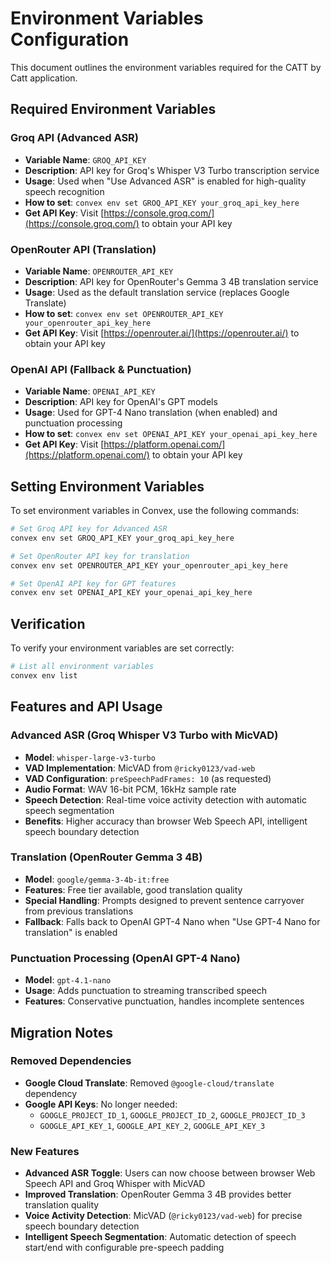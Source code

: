# Environment Variables Configuration

This document outlines the environment variables required for the CATT by Catt application.

## Required Environment Variables

### Groq API (Advanced ASR)
- **Variable Name**: `GROQ_API_KEY`
- **Description**: API key for Groq's Whisper V3 Turbo transcription service
- **Usage**: Used when "Use Advanced ASR" is enabled for high-quality speech recognition
- **How to set**: `convex env set GROQ_API_KEY your_groq_api_key_here`
- **Get API Key**: Visit [https://console.groq.com/](https://console.groq.com/) to obtain your API key

### OpenRouter API (Translation)
- **Variable Name**: `OPENROUTER_API_KEY`
- **Description**: API key for OpenRouter's Gemma 3 4B translation service
- **Usage**: Used as the default translation service (replaces Google Translate)
- **How to set**: `convex env set OPENROUTER_API_KEY your_openrouter_api_key_here`
- **Get API Key**: Visit [https://openrouter.ai/](https://openrouter.ai/) to obtain your API key

### OpenAI API (Fallback & Punctuation)
- **Variable Name**: `OPENAI_API_KEY`
- **Description**: API key for OpenAI's GPT models
- **Usage**: Used for GPT-4 Nano translation (when enabled) and punctuation processing
- **How to set**: `convex env set OPENAI_API_KEY your_openai_api_key_here`
- **Get API Key**: Visit [https://platform.openai.com/](https://platform.openai.com/) to obtain your API key

## Setting Environment Variables

To set environment variables in Convex, use the following commands:

```bash
# Set Groq API key for Advanced ASR
convex env set GROQ_API_KEY your_groq_api_key_here

# Set OpenRouter API key for translation
convex env set OPENROUTER_API_KEY your_openrouter_api_key_here

# Set OpenAI API key for GPT features
convex env set OPENAI_API_KEY your_openai_api_key_here
```

## Verification

To verify your environment variables are set correctly:

```bash
# List all environment variables
convex env list
```

## Features and API Usage

### Advanced ASR (Groq Whisper V3 Turbo with MicVAD)
- **Model**: `whisper-large-v3-turbo`
- **VAD Implementation**: MicVAD from `@ricky0123/vad-web`
- **VAD Configuration**: `preSpeechPadFrames: 10` (as requested)
- **Audio Format**: WAV 16-bit PCM, 16kHz sample rate
- **Speech Detection**: Real-time voice activity detection with automatic speech segmentation
- **Benefits**: Higher accuracy than browser Web Speech API, intelligent speech boundary detection

### Translation (OpenRouter Gemma 3 4B)
- **Model**: `google/gemma-3-4b-it:free`
- **Features**: Free tier available, good translation quality
- **Special Handling**: Prompts designed to prevent sentence carryover from previous translations
- **Fallback**: Falls back to OpenAI GPT-4 Nano when "Use GPT-4 Nano for translation" is enabled

### Punctuation Processing (OpenAI GPT-4 Nano)
- **Model**: `gpt-4.1-nano`
- **Usage**: Adds punctuation to streaming transcribed speech
- **Features**: Conservative punctuation, handles incomplete sentences

## Migration Notes

### Removed Dependencies
- **Google Cloud Translate**: Removed `@google-cloud/translate` dependency
- **Google API Keys**: No longer needed:
  - `GOOGLE_PROJECT_ID_1`, `GOOGLE_PROJECT_ID_2`, `GOOGLE_PROJECT_ID_3`
  - `GOOGLE_API_KEY_1`, `GOOGLE_API_KEY_2`, `GOOGLE_API_KEY_3`

### New Features
- **Advanced ASR Toggle**: Users can now choose between browser Web Speech API and Groq Whisper with MicVAD
- **Improved Translation**: OpenRouter Gemma 3 4B provides better translation quality
- **Voice Activity Detection**: MicVAD (`@ricky0123/vad-web`) for precise speech boundary detection
- **Intelligent Speech Segmentation**: Automatic detection of speech start/end with configurable pre-speech padding